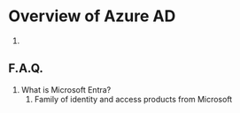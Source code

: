 # Overview of Azure AD

1. 

## F.A.Q.

1. What is Microsoft Entra?
    1. Family of identity and access products from Microsoft
